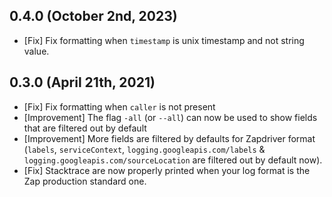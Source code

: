 ## 0.4.0 (October 2nd, 2023)

- [Fix] Fix formatting when `timestamp` is unix timestamp and not string value.

## 0.3.0 (April 21th, 2021)

- [Fix] Fix formatting when `caller` is not present
- [Improvement] The flag `-all` (or `--all`) can now be used to show fields that are filtered out by default
- [Improvement] More fields are filtered by defaults for Zapdriver format (`labels`, `serviceContext`, `logging.googleapis.com/labels` & `logging.googleapis.com/sourceLocation` are filtered out by default now).
- [Fix] Stacktrace are now properly printed when your log format is the Zap production standard one.
